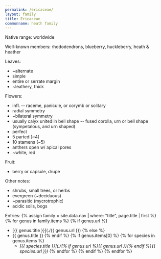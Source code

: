 ```yaml
---
permalink: /ericaceae/
layout: family
title: Ericaceae
commonname: heath family
---
```


Native range: worldwide

Well-known members: rhododendrons, blueberry, huckleberry, heath & heather

Leaves:
  - ~alternate
  - simple
  - entire or serrate margin
  - ~leathery, thick

Flowers:
  - infl. -- raceme, panicule, or corymb or solitary
  - radial symmetry
  - ~bilateral symmetry
  - usually calyx united in bell shape -- fused corolla, urn or bell shape (sympetalous, and urn shaped)
  - perfect
  - 5 parted (~4)
  - 10 stamens (~5)
  - anthers open w/ apical pores
  - ~white, red

Fruit:
  - berry or capsule, drupe

Other notes:
  - shrubs, small trees, or herbs
  - evergreen (~deciduous)
  - ~parasitic (mycrotrophic)
  - acidic soils, bogs

Entries:
{% assign family = site.data.nav | where: "title", page.title | first %}
{% for genus in family.items %}
  {% if genus.url %}
  - [{{ genus.title }}](./{{ genus.url }})
  {% else %}
  - {{ genus.title }}
  {% endif %}
  {% if genus.items[0] %}
  {% for species in genus.items %}
    - *[{{ species.title }}](./{% if genus.url %}{{ genus.url }}{% endif %}{{ species.url }})*
  {% endfor %}
  {% endif %}
{% endfor %}
